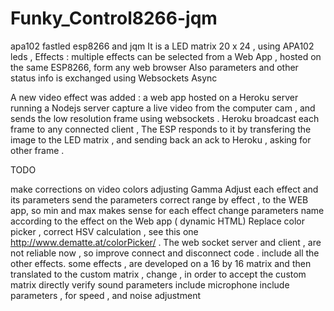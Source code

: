 # Funky_Control8266-jqm
apa102  fastled esp8266 and jqm
It is a LED matrix  20 x 24 , using APA102 leds , 
Effects : multiple effects can be selected from a Web App , hosted on the same ESP8266, form any web browser
Also parameters and other status info is exchanged using Websockets Async

A new video effect was added  : a web app hosted on a Heroku server running a Nodejs server capture a live video from the computer cam , and sends  the low resolution frame using websockets .
Heroku broadcast each frame to any connected client , The ESP responds to it by transfering the image to the LED matrix , and sending back an ack to Heroku , asking for other frame .

TODO

make corrections on video colors adjusting Gamma
Adjust each effect and its parameters
send the parameters correct range by effect , to the WEB app, so min and max makes sense for each effect
change parameters name according to the effect on the Web app ( dynamic HTML)
Replace color picker , correct HSV calculation , see this one http://www.dematte.at/colorPicker/ .
The web socket server and client , are not reliable now , so improve connect and disconnect code .
include all the other effects.
some effects , are developed on a 16 by 16 matrix and then translated to the custom matrix , change , in order to accept the custom matrix directly
verify sound parameters
include microphone
include parameters , for speed , and noise adjustment



